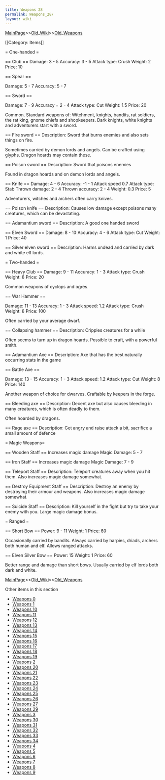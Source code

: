```yaml
---
title: Weapons 28
permalink: Weapons_28/
layout: wiki
---
```


[MainPage](/keeperrl_wiki/ "wikilink")>>[Old_Wiki](/keeperrl_wiki/Old_Wiki "wikilink")>>[Old_Weapons](/keeperrl_wiki/Old_Weapons "wikilink")

[[Category: Items]]

= One-handed =

== Club ==
 Damage: 3 - 5
 Accuracy: 3 - 5
 Attack type: Crush
 Weight: 2
 Price: 10

== Spear ==

 Damage: 5 - 7
 Accuracy: 5 - 7
 
== Sword ==

 Damage: 7 - 9
 Accuracy = 2 - 4
 Attack type: Cut
 Weight: 1.5
 Price: 20

Common. Standard weapons of:
Witchment, knights, bandits, rat soldiers, the rat king, gnome chiefs and shopkeepers.
Dark knights, white knights and adventurers start with a sword.

== Fire sword ==
 Description: Sword that burns enemies and also sets things on fire.

Sometimes carried by demon lords and angels. Can be crafted using glyphs. Dragon hoards may contain these.

== Poison sword ==
 Description: Sword that poisons enemies

Found in dragon hoards and on demon lords and angels.

== Knife ==
 Damage: 4 - 6
 Accuracy: -1 - 1
 Attack speed 0.7
 Attack type: Stab
 Thrown damage: 2 - 4
 Thrown accuracy: 2 - 4
 Weight: 0.3
 Price: 5

Adventurers, witches and archers often carry knives.

== Poison knife ==
 Description: Causes low damage except poisons many creatures, which can be devastating.

== Adamantium sword ==
 Description: A good one handed sword

== Elven Sword ==
 Damage: 8 - 10
 Accuracy: 4 - 6
 Attack type: Cut
 Weight: 1
 Price: 40

== Silver elven sword ==
 Description: Harms undead and carried by dark and white elf lords.

= Two-handed =

== Heavy Club ==
 Damage: 9 - 11
 Accuracy: 1 - 3
 Attack type: Crush
 Weight: 8
 Price: 20

Common weapons of cyclops and ogres.

== War Hammer ==

 Damage: 11 - 13
 Accuracy: 1 - 3
 Attack speed: 1.2
 Attack type: Crush
 Weight: 8
 Price: 100

Often carried by your average dwarf.

== Collapsing hammer ==
 Description: Cripples creatures for a while

Often seems to turn up in dragon hoards. Possible to craft, with a powerful smith.

== Adamantium Axe ==
 Description: Axe that has the best naturally occurring stats in the game

== Battle Axe ==

 Damage: 13 - 15
 Accuracy: 1 - 3
 Attack speed: 1.2
 Attack type: Cut
 Weight: 8
 Price: 140

Another weapon of choice for dwarves. Craftable by keepers in the forge.

== Bleeding axe ==
 Description: Decent axe but also causes bleeding in many creatures, which is often deadly to them.

Often hoarded by dragons.

== Rage axe ==
 Description: Get angry and raise attack a bit, sacrifice a small amount of defence

= Magic Weapons=

== Wooden Staff ==
 Increases magic damage
 Magic Damage: 5 - 7

== Iron Staff ==
 Increases magic damage
 Magic Damage: 7 - 9

== Teleport Staff ==
 Description: Teleport creatures away when you hit them. Also increases magic damage somewhat.

== Destroy Equipment Staff ==
 Description: Destroy an enemy by destroying their armour and weapons. Also increases magic damage somewhat.

== Suicide Staff ==
 Description: Kill yourself in the fight but try to take your enemy with you. Large magic damage bonus.

= Ranged =

== Short Bow ==
 Power: 9 - 11
 Weight: 1
 Price: 60

Occasionally carried by bandits. Always carried by harpies, driads, archers both human and elf. Allows ranged attacks.

== Elven Silver Bow ==
 Power: 15 
 Weight: 1
 Price: 60

Better range and damage than short bows. Usually carried by elf lords both dark and white.

[MainPage](/keeperrl_wiki/ "wikilink")>>[Old_Wiki](/keeperrl_wiki/Old_Wiki "wikilink")>>[Old_Weapons](/keeperrl_wiki/Old_Weapons "wikilink")

Other items in this section
-    [Weapons 0](/keeperrl_wiki/Weapons_0 "wikilink")
-    [Weapons 1](/keeperrl_wiki/Weapons_1 "wikilink")
-    [Weapons 10](/keeperrl_wiki/Weapons_10 "wikilink")
-    [Weapons 11](/keeperrl_wiki/Weapons_11 "wikilink")
-    [Weapons 12](/keeperrl_wiki/Weapons_12 "wikilink")
-    [Weapons 13](/keeperrl_wiki/Weapons_13 "wikilink")
-    [Weapons 14](/keeperrl_wiki/Weapons_14 "wikilink")
-    [Weapons 15](/keeperrl_wiki/Weapons_15 "wikilink")
-    [Weapons 16](/keeperrl_wiki/Weapons_16 "wikilink")
-    [Weapons 17](/keeperrl_wiki/Weapons_17 "wikilink")
-    [Weapons 18](/keeperrl_wiki/Weapons_18 "wikilink")
-    [Weapons 19](/keeperrl_wiki/Weapons_19 "wikilink")
-    [Weapons 2](/keeperrl_wiki/Weapons_2 "wikilink")
-    [Weapons 20](/keeperrl_wiki/Weapons_20 "wikilink")
-    [Weapons 21](/keeperrl_wiki/Weapons_21 "wikilink")
-    [Weapons 22](/keeperrl_wiki/Weapons_22 "wikilink")
-    [Weapons 23](/keeperrl_wiki/Weapons_23 "wikilink")
-    [Weapons 24](/keeperrl_wiki/Weapons_24 "wikilink")
-    [Weapons 25](/keeperrl_wiki/Weapons_25 "wikilink")
-    [Weapons 26](/keeperrl_wiki/Weapons_26 "wikilink")
-    [Weapons 27](/keeperrl_wiki/Weapons_27 "wikilink")
-    [Weapons 29](/keeperrl_wiki/Weapons_29 "wikilink")
-    [Weapons 3](/keeperrl_wiki/Weapons_3 "wikilink")
-    [Weapons 30](/keeperrl_wiki/Weapons_30 "wikilink")
-    [Weapons 31](/keeperrl_wiki/Weapons_31 "wikilink")
-    [Weapons 32](/keeperrl_wiki/Weapons_32 "wikilink")
-    [Weapons 33](/keeperrl_wiki/Weapons_33 "wikilink")
-    [Weapons 34](/keeperrl_wiki/Weapons_34 "wikilink")
-    [Weapons 4](/keeperrl_wiki/Weapons_4 "wikilink")
-    [Weapons 5](/keeperrl_wiki/Weapons_5 "wikilink")
-    [Weapons 6](/keeperrl_wiki/Weapons_6 "wikilink")
-    [Weapons 7](/keeperrl_wiki/Weapons_7 "wikilink")
-    [Weapons 8](/keeperrl_wiki/Weapons_8 "wikilink")
-    [Weapons 9](/keeperrl_wiki/Weapons_9 "wikilink")

